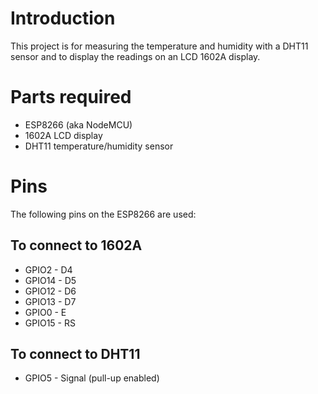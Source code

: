 # Introduction

This project is for measuring the temperature and humidity with a DHT11 sensor and to display the readings on an LCD 1602A display.

# Parts required

* ESP8266 (aka NodeMCU)
* 1602A LCD display
* DHT11 temperature/humidity sensor

# Pins

The following pins on the ESP8266 are used:

## To connect to 1602A

* GPIO2 - D4
* GPIO14 - D5
* GPIO12 - D6
* GPIO13 - D7
* GPIO0 - E
* GPIO15 - RS

## To connect to DHT11

* GPIO5 - Signal (pull-up enabled)

